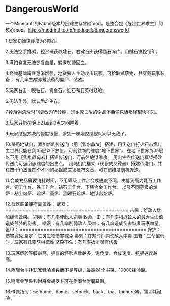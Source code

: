 # DangerousWorld
一个Minecraft的Fabric版本的困难生存冒险mod，是整合包《危险世界求生》的核心mod。https://modrinth.com/modpack/dangerousworld

1.玩家初始饱食度为3颗心。

2.无法空手撸树，挖沙砾获取燧石，右键石头获得燧石碎片。用燧石镐挖铜矿。

3.满饱食度无法恢复血量，躺床加速回血。

4.怪物基础属性逐渐增强，地狱猪人主动攻击玩家，可拾取掉落物，并穿戴玩家装备； 有几率生成穿戴装备的僵尸、骷髅。

5.玩家右击一颗钻石、青金石、红石和石英得经验。

6.无法作弊，默认困难生存。

7.掉落物清理时间更改为15分钟，玩家死亡后的物品不会像原版那样很快消失。

8.玩家只能在晚上21点到3点之间睡着。

9.玩家挖掘方块的速度很慢，避免一味地挖挖挖就可以无敌了。

10.禁用地狱门，添加新的传送门（用【紫水晶块】搭建，用传送门打火石点燃），主世界只能在负35层以下放置，可前往新的维度“地下世界”。 
在地下世界负35层以下用【紫水晶母岩】搭建传送门，可前往地狱维度。 
用出生点传送门框架搭建传送门可返回该维度的出生点。 
用随机门框架（秘银或艾德曼）搭建传送门，并在四个角放置四个不同的秘银或艾德曼符文石，可在该维度随机传送。

11.合成物品需要消耗时间，不用等级工作台合成速度不同，由低到高为燧石工作台、铜工作台、铁工作台、钻石工作台、下届合金工作台。
以及不同等级的熔炉：粘土熔炉、熔炉、高炉、黑曜石熔炉、地狱岩熔炉。

12.武器装备拥有副属性： 
武器： ==========================================
击晕：给敌人增加缓慢效果。
凋零：有几率使敌人凋零 
致命一击：有几率根据敌人的最大生命值造成额外的伤害。
嘲讽：有几率削弱敌人 
吸血：有几率造成伤害恢复玩家血量。 
盔甲： ===========================================
保护：伤害减免 
坚定：亡灵生物伤害减免 
毒刺：在短时间内使敌人中毒 
振奋：生命值低时，玩家有几率获得抗性 
坚毅不催：有几率抵消所有伤害

13.玩家经验等级越高，拥有的经验点数越多，饱食度、合成速度、挖掘速度越高。

14.附魔台消耗玩家经验点数而不是等级，最高24个书架，10000经验魔。

15.附魔金苹果和附魔金胡罗卜可在附魔台附魔获得。

16.传送指令：sethome、home、setback、back、tpa、tpahere等，需消耗经验。
